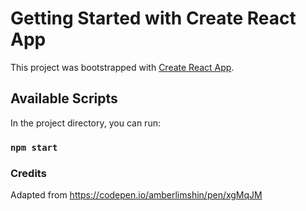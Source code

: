 # Getting Started with Create React App

This project was bootstrapped with [Create React App](https://github.com/facebook/create-react-app).

## Available Scripts

In the project directory, you can run:

### `npm start`

### Credits
Adapted from https://codepen.io/amberlimshin/pen/xgMqJM
